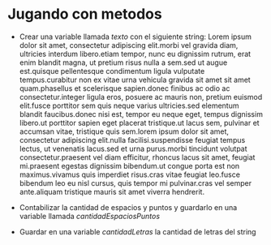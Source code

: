 # Jugando con metodos

* Crear una variable llamada *texto* con el siguiente string:
    Lorem ipsum dolor sit amet, consectetur adipiscing elit.morbi vel gravida diam, ultricies interdum libero.etiam tempor, nunc eu dignissim rutrum, erat enim blandit magna, ut pretium risus nulla a sem.sed ut augue est.quisque pellentesque condimentum ligula vulputate tempus.curabitur non ex vitae urna vehicula gravida sit amet sit amet quam.phasellus et scelerisque sapien.donec finibus ac odio ac consectetur.integer ligula eros, posuere ac mauris non, pretium euismod elit.fusce porttitor sem quis neque varius ultricies.sed elementum blandit faucibus.donec nisi est, tempor eu neque eget, tempus dignissim libero.ut porttitor sapien eget placerat tristique.ut lacus sem, pulvinar et accumsan vitae, tristique quis sem.lorem ipsum dolor sit amet, consectetur adipiscing elit.nulla facilisi.suspendisse feugiat tempus lectus, ut venenatis lacus.sed et urna purus.morbi tincidunt volutpat consectetur.praesent vel diam efficitur, rhoncus lacus sit amet, feugiat mi.praesent egestas dignissim bibendum.ut congue porta est non maximus.vivamus quis imperdiet risus.cras vitae feugiat leo.fusce bibendum leo eu nisl cursus, quis tempor mi pulvinar.cras vel semper ante.aliquam tristique mauris sit amet viverra hendrerit.



* Contabilizar la cantidad de espacios y puntos y guardarlo en una variable llamada *cantidadEspaciosPuntos*

* Guardar en una variable *cantidadLetras* la cantidad de letras del string
